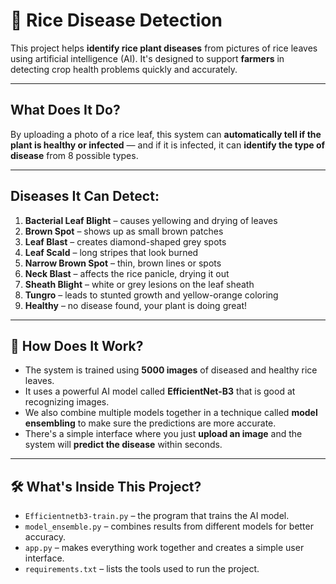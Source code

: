 # 🌾 Rice Disease Detection

This project helps **identify rice plant diseases** from pictures of rice leaves using artificial intelligence (AI). It's designed to support **farmers** in detecting crop health problems quickly and accurately.

---

##  What Does It Do?

By uploading a photo of a rice leaf, this system can **automatically tell if the plant is healthy or infected** — and if it is infected, it can **identify the type of disease** from 8 possible types.

---

##  Diseases It Can Detect:

1. **Bacterial Leaf Blight** – causes yellowing and drying of leaves  
2. **Brown Spot** – shows up as small brown patches  
3. **Leaf Blast** – creates diamond-shaped grey spots  
4. **Leaf Scald** – long stripes that look burned  
5. **Narrow Brown Spot** – thin, brown lines or spots  
6. **Neck Blast** – affects the rice panicle, drying it out  
7. **Sheath Blight** – white or grey lesions on the leaf sheath  
8. **Tungro** – leads to stunted growth and yellow-orange coloring  
9. **Healthy** – no disease found, your plant is doing great!

---

## 🧠 How Does It Work?

- The system is trained using **5000 images** of diseased and healthy rice leaves.
- It uses a powerful AI model called **EfficientNet-B3** that is good at recognizing images.
- We also combine multiple models together in a technique called **model ensembling** to make sure the predictions are more accurate.
- There's a simple interface where you just **upload an image** and the system will **predict the disease** within seconds.

---

## 🛠️ What's Inside This Project?

- `Efficientnetb3-train.py` – the program that trains the AI model.
- `model_ensemble.py` – combines results from different models for better accuracy.
- `app.py` – makes everything work together and creates a simple user interface.
- `requirements.txt` – lists the tools used to run the project.
